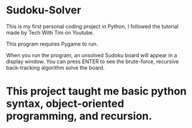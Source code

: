 # Sudoku-Solver
This is my first personal coding project in Python, I followed the tutorial made by Tech With Tim on Youtube. 

This program requires Pygame to run.

When you run the program, an unsolved Sudoku board will appear in a display window. You can press ENTER to see the brute-force, recursive back-tracking algorithm solve the board. 

# This project taught me basic python syntax, object-oriented programming, and recursion.







